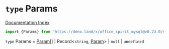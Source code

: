 # `type` Params

[Documentation Index](../README.md)

```ts
import {Params} from "https://deno.land/x/office_spirit_mysql@v0.23.0/mod.ts"
```

`type` Params = [Param](../type.Param/README.md)\[] | Record\<`string`, [Param](../type.Param/README.md)> | `null` | `undefined`
